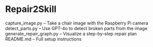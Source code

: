 # Repair2Skill
capture_image.py – Take a chair image with the Raspberry Pi camera  detect_parts.py – Use GPT-4o to detect broken parts from the image  generate_repair_graph.py – Visualize a step-by-step repair plan  README.md – Full setup instructions
